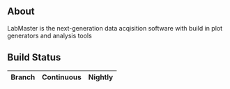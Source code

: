 
## About

LabMaster is the next-generation data acqisition software with build in plot generators and analysis tools


## Build Status
| Branch | Continuous | Nightly |
|--------|------------|---------|
